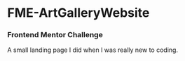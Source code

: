 # FME-ArtGalleryWebsite

### Frontend Mentor Challenge

A small landing page I did when I was really new to coding.
